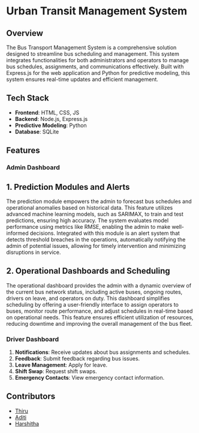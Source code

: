 
# Urban Transit Management System


## Overview

The Bus Transport Management System is a comprehensive solution designed to streamline bus scheduling and management. This system integrates functionalities for both administrators and operators to manage bus schedules, assignments, and communications effectively. Built with Express.js for the web application and Python for predictive modeling, this system ensures real-time updates and efficient management.

## Tech Stack

- **Frontend**: HTML, CSS, JS
- **Backend**: Node.js, Express.js
- **Predictive Modeling**: Python
- **Database**: SQLite

## Features

### Admin Dashboard

## 1. Prediction Modules and Alerts
The prediction module empowers the admin to forecast bus schedules and operational anomalies based on historical data. This feature utilizes advanced machine learning models, such as SARIMAX, to train and test predictions, ensuring high accuracy. The system evaluates model performance using metrics like RMSE, enabling the admin to make well-informed decisions. Integrated with this module is an alert system that detects threshold breaches in the operations, automatically notifying the admin of potential issues, allowing for timely intervention and minimizing disruptions in service.

## 2. Operational Dashboards and Scheduling
The operational dashboard provides the admin with a dynamic overview of the current bus network status, including active buses, ongoing routes, drivers on leave, and operators on duty. This dashboard simplifies scheduling by offering a user-friendly interface to assign operators to buses, monitor route performance, and adjust schedules in real-time based on operational needs. This feature ensures efficient utilization of resources, reducing downtime and improving the overall management of the bus fleet.

### Driver Dashboard

1. **Notifications**: Receive updates about bus assignments and schedules.
2. **Feedback**: Submit feedback regarding bus issues.
3. **Leave Management**: Apply for leave.
4. **Shift Swap**: Request shift swaps.
5. **Emergency Contacts**: View emergency contact information.

## Contributors

- [Thiru](https://github.com/THIRU-1074)
- [Aditi](https://github.com/Aditi2225)
- [Harshitha](https://github.com/harshithatalapaneni)